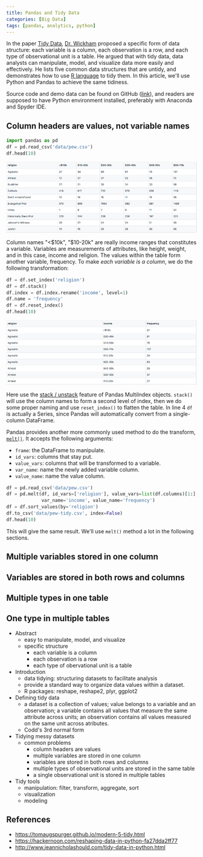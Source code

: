 ```yaml
---
title: Pandas and Tidy Data
categories: [Big Data]
tags: [pandas, analytics, python]
---
```


In the paper [Tidy Data][1], [Dr. Wickham][2] proposed a specific form of data structure: each variable is a column, each observation is a row, and each type of observational unit is a table. He argued that with tidy data, data analysts can manipulate, model, and visualize data more easily and effectively. He lists five common data structures that are untidy, and demonstrates how to use [R language][3] to tidy them. In this article, we'll use Python and Pandas to achieve the same tidiness.

Source code and demo data can be found on GitHub ([link][4]), and readers are supposed to have Python environment installed, preferably with Anaconda and Spyder IDE.

## Column headers are values, not variable names

```python
import pandas as pd
df = pd.read_csv('data/pew.csv')
df.head(10)
```

![Religion and Income - Pew Forum](/images/tidy-data/pew.png)

Column names "<$10k", "$10-20k" are really income ranges that constitutes a variable. Variables are measurements of attributes, like height, weight, and in this case, income and religion. The values within the table form another variable, frequency. To make *each variable is a column*, we do the following transformation:

```python
df = df.set_index('religion')
df = df.stack()
df.index = df.index.rename('income', level=1)
df.name = 'frequency'
df = df.reset_index()
df.head(10)
```

![Religion and Income - Tidy](/images/tidy-data/pew-tidy.png)

<!-- more -->

Here use the [stack / unstack][5] feature of Pandas MultiIndex objects. `stack()` will use the column names to form a second level of index, then we do some proper naming and use `reset_index()` to flatten the table. In line 4 `df` is actually a Series, since Pandas will automatically convert from a single-column DataFrame.

Pandas provides another more commonly used method to do the transform, [`melt()`][6]. It accepts the following arguments:

* `frame`: the DataFrame to manipulate.
* `id_vars`: columns that stay put.
* `value_vars`: columns that will be transformed to a variable.
* `var_name`: name the newly added variable column.
* `value_name`: name the value column.

```python
df = pd.read_csv('data/pew.csv')
df = pd.melt(df, id_vars=['religion'], value_vars=list(df.columns)[1:],
             var_name='income', value_name='frequency')
df = df.sort_values(by='religion')
df.to_csv('data/pew-tidy.csv', index=False)
df.head(10)
```

This will give the same result. We'll use `melt()` method a lot in the following sections.

## Multiple variables stored in one column

## Variables are stored in both rows and columns

## Multiple types in one table

## One type in multiple tables

* Abstract
  * easy to manipulate, model, and visualize
  * specific structure
    * each variable is a column
    * each observation is a row
    * each type of obervational unit is a table
* Introduction
  * data tidying: structuring datasets to facilitate analysis
  * provide a standard way to organize data values within a dataset.
  * R packages: reshape, reshape2, plyr, ggplot2
* Defining tidy data
  * a dataset is a collection of values; value belongs to a variable and an observation; a variable contains all values that measure the same attribute across units; an observation contains all values measured on the same unit across atributes.
  * Codd's 3rd normal form
* Tidying messy datasets
  * common problems
    * column headers are values
    * multiple variables are stored in one column
    * variables are stored in both rows and columns
    * multiple types of observational units are stored in the same table
    * a single observational unit is stored in multiple tables
* Tidy tools
  * manipulation: filter, transform, aggregate, sort
  * visualization
  * modeling


## References

* https://tomaugspurger.github.io/modern-5-tidy.html
* https://hackernoon.com/reshaping-data-in-python-fa27dda2ff77
* http://www.jeannicholashould.com/tidy-data-in-python.html

[1]: https://www.jstatsoft.org/article/view/v059i10
[2]: https://en.wikipedia.org/wiki/Hadley_Wickham
[3]: https://github.com/hadley/tidy-data/
[4]: https://github.com/jizhang/pandas-tidy-data
[5]: https://pandas.pydata.org/pandas-docs/stable/reshaping.html
[6]: https://pandas.pydata.org/pandas-docs/stable/generated/pandas.melt.html
